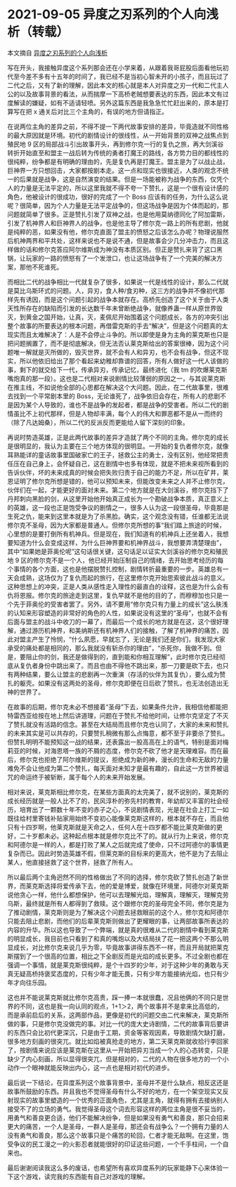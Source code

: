 # 2021-09-05 异度之刃系列的个人向浅析（转载）

本文摘自 [异度之刃系列的个人向浅析](https://www.bilibili.com/read/cv6339723?spm\_id\_from=333.999.0.0)

写在开头，我接触异度这个系列那会还在小学来着，从跟着我哥屁股后面看他玩初代至今差不多有十五年的时间了，我已经不是当初心智未开的小孩子，而且玩过了二代之后，又有了新的理解，因此本文的核心就是本人对异度之刃一代和二代主人公的以及故事背景的看法，从而揣摩一下高桥老贼想要表达的东西，因此本文有过度解读的嫌疑，如有不适请轻喷。另外这篇东西是我急急忙忙赶出来的，原本是打算写在把 x 通关后对比三个主角的，有误的地方但请指正。

在说两位主角的差异之前，不得不提一下两代故事安排的差异，毕竟造就不同性格的最大原因就是环境。初代的剧情设计的很线性，从一开始背景的双神之战焦点到殖民地 9 区的局部战斗引出故事开头，再到修尔克一行的复仇之旅，再大剑溪谷转折开始直至和盟主一战后转为传统的勇者打魔王的路线，各方势力目的都线性的很纯粹，纷争都是有明确的理由的，先是复仇再是打魔王。盟主是为了以战止战，巨神界一方只想回击，大家都按剧本走。这一点和现实也很接近，人类的观念不统一的后果就是战争，这是自然演变的结果。但是一场能被称为战争的东西，仅凭个人的力量是无法平定的，所以这里我就不得不夸一下赞扎，这是一个很有设计感的角色，他被设计的很成功，很好的完成了一个 Boss 应该有的任务，为什么这么说呢？很简单，因为个人力量是无法平定战争的，但这场战争是因为个体而起的，那问题就简单了很多。正是赞扎引发了双神之战，也是他用莫纳德同化了阿加雷斯，引发了机神界人和巨神界人的战争，也是他主导了修尔克一路上的所有悲剧，他就是纯粹的恶，如果没有他，修尔克直面了盟主的愤怒之后该怎么办呢？物理说服然后机神两界和平共处，这样来说也不是说不通，但是故事会少几分冲击力，而且这样做的话和修尔克答应阿尔维斯成为神没有本质区别。但正是赞扎来背了这口黑锅，让玩家的一路的愤怒有了一个发泄口，也让这场战争有了一个完美的解决方案，那他不死谁死。

而相比二代的战争相比一代就复杂了很多，如果说一代是线性的设计，那么二代就是莫比乌斯环式的问题。人，异刃，食人种/食刃种，这三方的战争并不像初代那样先有诱因，而是这个问题引起的战争本就存在。高桥先创造了这个关于由于人类天性所存在的缺陷而引发的长达数千年未曾断绝战争，就像养蛊一样从原世界毁灭，到黄金之国开始，让真，灭，麦佩尼开始围着这个问题成长，各方的冲突引出整个故事的所要表达的根本问题，再借雷克斯的手去“解决”，但是这个问题真的太现实而且太难解决了：人是不会停止斗争的。所以即使是身为主角的莱克斯也只是把问题搁置了，而不是彻底解决，但无法否认莱克斯给出的答案很棒，因为这个问题唯一解就是灭所做的，毁灭世界，就不会有人和异刃，也不会有战争，但这不现实，所以他依旧给出了那个看起来幼稚却靠谱的回答，所有人做好这一代人该做的事，剩下的就交给下一代，传承异刃，传承记忆，最终进化（我 tm 的吹爆莱克斯嘴炮真的那一段）。这也是二代相对来说剧情比较薄弱的原因之一，与其说莱克斯在推主线，不如说他全部的心思都在解决这个大问题。因此，在二代故事里，很难去找到一个平常剧本里的 Boss，无论谁死了，战争依旧会存在，所有人的悲剧不是因为某个人导致的，谁也不是战争的发起者，都是战争的受害者。所以二代的剧情虽比不上初代那样，但是人物却丰满，每个人的伟大和罪恶都不是从一而终的（除了凡达姆桑），所以二代的反派反而更能给人留下深刻的印象。

再说时势造英雄，正是此两代故事的差异才造就了两个不同的主角。修尔克的成长是很明显的，我认为主要在三个地方体现的很明显。一开始的复仇者修尔克，就像耳熟能详的童话故事里国破家亡的王子，拯救公主的勇士，没有区别，他经常把责任压在自己身上，会怀疑自己，这在剧情中也多有体现，就是不把未来视所看到的告诉伙伴，坏的未来成真的时候会把失败归责于自己的能力不足，所以在矿井，莱恩证明了修尔克所想是错的，他可以预知未来，但能改变未来之人并不止修尔克，伙伴们在一起，才能更好的面对未来。第二个地方就是在大剑溪谷，修尔克挡下了丹邦刺向黑脸的剑，从这里开始他开始真正成长为一个勘破战争本质，真正意义上的英雄，这一段也正是饱受争议的剧情之一，很多人认为这一段很圣母，毕竟那是生死之仇，能来到这里本就是为了杀黑脸。确实，这个观念没有错，任谁都无法说修尔克不圣母，因为大家都是普通人。但修尔克所想的事“我们踏上旅途的时候，心里想的是要打倒所有机神兵。但是现在，我们知道有的机神兵上还坐着人，我想要知道为什么会变成这样，为什么巨神界要和机神界战斗，我想要弄清楚理由”，其中“如果她是菲奥伦呢”这句话很关键，这句话足以证实大剑溪谷的修尔克和殖民地 9 区的修尔克不是一个人，他已经开始压制自己的情绪，去开始思考经历的每个事情的各个方面，这也是他摆脱赞扎控制，剧情转折最重要的一步。英雄总有一天会成熟，这场仅为了复仇而起的旅行，在这里修尔克开始思索彼此战斗的意义。这种思想上的冲突，正是人类从感性走入理性的最直白的诠释，这也是为什么会有仇将恩报。修尔克的旅途走到这里，复仇早就不是他的目的了，而穆穆加也只是一个先于菲奥伦的受害者罢了。另外，请不要用“修尔克只有力量上的成长”这么肤浅的认知来形容塑造的非常好的角色的人性，如果说没有这里的“圣母”，也就不会有后面与盟主的战斗中收刀的一幕了，而最后一个成长的地方就是在这，这个很好理解，通过游历机神界，和美纳斯还有机神界人们的接触，了解了机神界的痛苦，因此对盟主产生了怜悯，“什么夙愿，早就忘了，无论是我们还是你们，我发现大家承受的痛处都是相同的，那么我就没有斩杀你的理由”，“杀死你，我做不到。但是，要阻止你的剑，我还是做得到的，直到能和你相互理解”，此时修尔克已经彻底从复仇者身份中跳出来了。而且也由不得他不跳出来，那一刀要是砍下去，也只有两种结果，要么让盟主的悲剧再一次重演（存活的伙伴为其复仇），要么成为赞扎的躯壳。如果没有这两处的圣母，修尔克即便在日后砍了赞扎，也无法创造出无神的世界了。

&#x20; 在故事的后期，修尔克未必不想接着“圣母”下去，如果条件允许，我相信他都能把特雷西亚给按在地上然后讲道理，问题在于赞扎不给他时间，让修尔克坚定了不灭了赞扎就没有活路的信念。甚至在大结局而且修尔克也认同了，大家的未来和赞扎的未来其实是可以共存的，只要赞扎稍微有那么点悔意，都不至于非要杀了赞扎。但赞扎明明不能预知这一战的结果，还表露出一股高高在上的语气，特别是面对梅莉亚的时候，对海恩塔一族的不屑的态度，修尔克不砍了他才是天理难容。而在最后，修尔克也拒绝了阿尔维斯的提议，拒绝成为新的神，漫长的生命和无敌的力量难免不会让他成为第二个赞扎，每天面对未知才是最有趣的，自此这一方世界被诅咒的命运终于被斩断，属于每个人的未来开始发展。

相对来说，莱克斯相比修尔克，在某些方面真的太完美了，就不说别的，莱克斯的成长经历就是一般人比不了的，民风淳朴的弥先村的教育，年幼却又丰富的社会经历，培育出了一颗数十年不变的赤子之心，不说剧情表现，光是在社会上打工一如既往给村里寄钱补贴家用始终不变初心能像莱克斯这样的，根本就不存在，而且他只有十四岁啊，他莱克斯就是天命之人，任何人在十四岁都不能比莱克斯做的更好，二十岁都未必。这种起点根本就是修尔克比不了的。就从行为上来说，修尔克和阿德尔是一样的人，都是打败了某人之后就完成了使命，只不过阿德尔的事情更复杂而已。因此时势造英雄不假，但莱克斯的目标来的更高大，他不是为了去阻止某人，他直接拯救了这个世界，拯救了所有人。

所以最后两个主角迥然不同的性格做出了不同的选择，修尔克砍了赞扎创造了新世界，而莱克斯选择将爱传承下去，他的爱是博爱，就像在环境里，阿德尔对莱克斯说他贪心一样，他什么都想保护，他可以去理解光焰，理解真，理解灭，理解克劳乌斯，最终就是所有人都得到了救赎。这个跟修尔克的圣母完全不同，修尔克是为了推动剧情，莱克斯则是为了解决这个问题去拯救眼前的这个人，修尔克和阿德尔只能去阻止悲剧，而他们的后辈莱克斯则做出了更耀眼的事，让两部故事所表达的内容的升华。所以这也导致了一个弊端，就是真的很难从二代的剧情中看到莱克斯的明显成长，我目前也只看到了和真的嘴炮以及大结局扶了花一把这两个不那么明显成长，对比修尔克来说几乎为零，毕竟故事讲得东西不一样，而且开局就把莱克斯摆到了一个很高的位置，相比之下全剧反而是光焰的成长更多。不过全剧也都在强调一个事情，就是莱克斯很纯粹，是个十四岁的少年，对于这种少年的勇敢与天真无疑高桥持褒奖态度的，只有少年才能无畏，只有少年方能接纳光焰，也只有少年才向往乐园。

这也并不能说莱克斯就比修尔克高贵，踩一捧一本就很蠢，况且他俩的不同只是世界的不同，这也是我一向认同的观点，1+1＞2，两个故事并不是拿来比高低的，而是承前启后的关系，这两部作品，更像是初代的问题交由二代来解决，莱克斯所做的事，只是修尔克没做完的事。对比一代的庞大史诗剧情，二代的故事背后要讲的东西只会比初代更深沉，只是由于工期，资金等客观因素，导致剧情欠缺打磨，很多地方刻画的很突兀。就比如焰被真抢走的地方，第二天莱克斯就收拾行李回家了，按剧情来说应该是莱克斯在这里从一开始把异刃当成一个人的心态转变，只是缺少了内心刻画，所以显得很突兀，但是相对的，二代的人物在很多地方的一个小动作一个眼神就能反映出内心，这一点也是相对初代的进步。&#x20;

最后说一下结论，在异度系列这个故事背景中，圣母并不是什么缺点，相反这还是故事所鼓励的东西。并且我也不觉得圣母有什么不好的地方，在一个架空现实又反射现实的故事里塑造的一个优秀的正面角色，尤其是主角，就得有拥有去接纳别人接受不了的立场的勇气。我觉得圣母这个词去形容这样的两位主角是很不妥当的，用勇气和善良更合适，他们不能解决纷争，但是如果没有勇气和善良，那只会招来更大的痛苦，一个人是圣母，一群人是圣母，那还会有战争么？一个拥有力量的人没有勇气和善良，那么这个故事只是个痛苦的轮回，仁者才能无敌啊。在这里，饱受争议的民工漫之一的火影忍者就能很好的印证这些问题，一个千手柱间，一个自来也。

最后谢谢阅读我这么多的废话，也希望所有喜欢异度系列的玩家能静下心来体验一下这个游戏，读完我的东西能有自己对游戏的理解。
